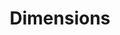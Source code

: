 ---
bigquery: https://console.cloud.google.com/bigquery?p=covid-19-dimensions-ai&page=table&d=data&t=publications
contributors: Digital Science, https://www.digital-science.com/
cost: Free for personal, non-commercial use.
description: Dimensions contains more than 100 million publications, ranging from
  articles published in scholarly journals, books and book chapters, to preprints
  and conference proceedings. All publications are contextualized with linked data
  sets, funding, publications, patents, clinical trials, and policy documents. You
  can also view associated categories, funders, institutions, and researcher profiles.
documentation: https://docs.dimensions.ai/bigquery/index.html
last_edit: Mon, 04 Apr 2022 19:04:00 GMT
location: https://www.dimensions.ai/products/free/
maintained_by: Digital Science, https://www.digital-science.com/
schema_fields: '[''open_access_categories'', ''language'', ''eisbn'', ''isbn'', ''category_uoa'',
  ''category_for'', ''funder_countries'', ''proceedings_title'', ''phase'', ''researcher_ids'',
  ''assignee_countries'', ''legal_status'', ''date_modified'', ''volume'', ''research_org_countries'',
  ''family_members_ids'', ''application_number'', ''open_access_categories_v2'', ''concepts'',
  ''cpc'', ''assignee_orgs'', ''cited_by_ids'', ''mesh_headings'', ''parent_id'',
  ''associated_publication_doi'', ''research_org_country_names'', ''citation_string'',
  ''source_id'', ''mesh_terms'', ''established'', ''funding_currency'', ''funding_chf'',
  ''research_orgs'', ''category_sdg'', ''original_assignee'', ''book_title'', ''labels'',
  ''links'', ''funding_nzd'', ''start_date'', ''ipcr'', ''title'', ''funding_details'',
  ''publication_date'', ''altmetrics'', ''subtitles'', ''associated_publication_pmid'',
  ''conditions'', ''patent_ids'', ''original_assignee_orgs'', ''associated_grant_ids'',
  ''funding_eur'', ''issue'', ''wikipedia_url'', ''grant_number'', ''current_assignee_orgs'',
  ''current_assignee'', ''doi'', ''email_address'', ''date'', ''repository_name'',
  ''type'', ''filing_status'', ''funder_org'', ''category_hrcs_hc'', ''category_icrp_cso'',
  ''inventor_names'', ''embargo_date'', ''research_org_state_names'', ''research_org_cities'',
  ''jurisdiction'', ''funder_org_cities'', ''journal'', ''date_inserted'', ''start_year'',
  ''authors'', ''description'', ''registry'', ''investigators'', ''created_date'',
  ''original_abstract'', ''funding_aud'', ''funding_jpy'', ''arxiv_id'', ''acronym'',
  ''acronyms'', ''filing_year'', ''granted_year'', ''priority_date'', ''end_year'',
  ''funding_gbp'', ''date_print'', ''category_hrcs_rac'', ''brief_title'', ''acknowledgements'',
  ''research_org_state_codes'', ''kind'', ''pmcid'', ''funder_org_state_codes'', ''interventions'',
  ''funding_usd'', ''linkout'', ''repository_id'', ''name'', ''family_count'', ''status'',
  ''citations_count'', ''current_assignee_countries'', ''legal_events'', ''expiration_year'',
  ''priority_year'', ''abstract'', ''publisher'', ''funding_cad'', ''foa_number'',
  ''date_online'', ''funder_org_countries'', ''relationships'', ''funder_orgs'', ''date_normal'',
  ''filing_date'', ''date_imported_gbq'', ''category_icrp_ct'', ''repository_url'',
  ''funder_org_acronyms'', ''editors'', ''original_title'', ''category_bra'', ''category_hra'',
  ''metrics'', ''clinical_trial_ids'', ''end_date'', ''category_rcdc'', ''types'',
  ''gender'', ''conference'', ''journal_lists'', ''research_org_city_names'', ''reference_ids'',
  ''year'', ''pages'', ''publication_ids'', ''resulting_publication_ids'', ''funding_cny'',
  ''resulting_publication_doi'', ''supporting_grant_ids'', ''license'', ''book_series_title'',
  ''family_id'', ''active_years'', ''address'', ''aliases'', ''associated_publication_arxiv_id'',
  ''categories'', ''citations'', ''organisation_details'', ''id'', ''expiration_date'',
  ''original_assignee_countries'', ''granted_date'', ''associated_publication_id'',
  ''external_ids'', ''funding_amount'', ''publication_year'', ''pmid'']'
shortname: dimensions
tags:
- scholarly literature
- patents
- funding
- clinical trials
- academic profiles
terms_of_use: 'Use of both the Dimensions COVID-19 dataset and full Dimensions dataset
  are subject to the Dimensions Terms of use: https://www.dimensions.ai/policies-terms-legal '
title: Dimensions
uuid: dcff88bd-fe6b-4fdb-8159-809bf9d7bc1c
---